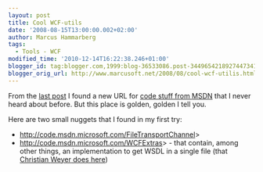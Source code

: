 ```yaml
---
layout: post
title: Cool WCF-utils
date: '2008-08-15T13:00:00.002+02:00'
author: Marcus Hammarberg
tags:
  - Tools - WCF
modified_time: '2010-12-14T16:22:38.246+01:00'
blogger_id: tag:blogger.com,1999:blog-36533086.post-3449654218927447341
blogger_orig_url: http://www.marcusoft.net/2008/08/cool-wcf-utilis.html
---
```


From the [last
post](http://www.marcusoft.net/2008/08/i-like-powercommands-for-visual-studio.html)
I found a new URL for [code stuff from <span>MSDN</span>](http://code.msdn.microsoft.com/)
that I never heard about before. But this place is golden, golden I tell
you.

Here are two small nuggets that I found in my first try:

- <http://code.msdn.microsoft.com/FileTransportChannel>>
- <http://code.msdn.microsoft.com/WCFExtras>> - that contain, among
    other things, an implementation to get <span>WSDL</span> in a single file (that
    [Christian <span>Weyer</span> does
    here](http://www.marcusoft.net/2008/08/wcf-wsdl-and-differences-from-web.html))
